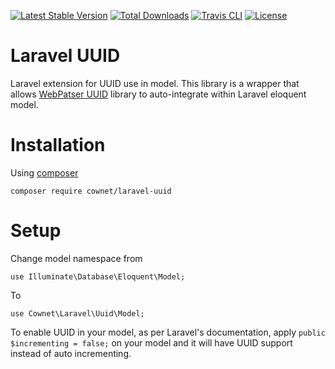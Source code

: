 [![Latest Stable Version](https://poser.pugx.org/cownet/laravel-uuid/v/stable)](https://packagist.org/packages/cownet/laravel-uuid)
[![Total Downloads](https://poser.pugx.org/cownet/laravel-uuid/downloads)](https://packagist.org/packages/cownet/laravel-uuid)
[![Travis CLI](https://travis-ci.org/cownet/laravel-uuid.svg?branch=master)](https://travis-ci.org/cownet/laravel-uuid)
[![License](https://poser.pugx.org/cownet/laravel-uuid/license)](https://packagist.org/packages/cownet/laravel-uuid)

# Laravel UUID

Laravel extension for UUID use in model. 
This library is a wrapper that allows [WebPatser UUID](https://packagist.org/packages/webpatser/laravel-uuid) library 
to auto-integrate within Laravel eloquent model.

# Installation

Using [composer](https://packagist.org/packages/cownet/laravel-uuid)

`composer require cownet/laravel-uuid` 

# Setup

Change model namespace from 

`use Illuminate\Database\Eloquent\Model;`

To

`use Cownet\Laravel\Uuid\Model;`

To enable UUID in your model, as per Laravel's documentation, apply `public $incrementing = false;` on your model
and it will have UUID support instead of auto incrementing.

